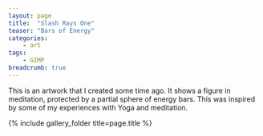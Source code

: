 ```yaml
---
layout: page
title:  "Slash Rays One"
teaser: "Bars of Energy"
categories:
    - art
tags:
    - GIMP
breadcrumb: true
---
```


This is an artwork that I created some time ago. 
It shows a figure in meditation, protected by a partial 
sphere of energy bars. This was inspired by some of my 
experiences with Yoga and meditation.

{% include gallery_folder title=page.title %}

